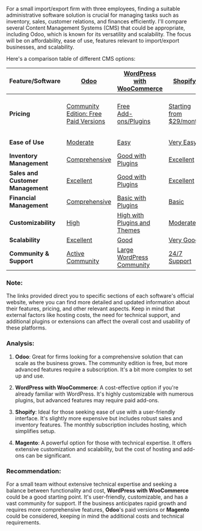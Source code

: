 For a small import/export firm with three employees, finding a suitable administrative software solution is crucial for managing tasks such as inventory, sales, customer relations, and finances efficiently. I'll compare several Content Management Systems (CMS) that could be appropriate, including Odoo, which is known for its versatility and scalability. The focus will be on affordability, ease of use, features relevant to import/export businesses, and scalability. 

Here's a comparison table of different CMS options:

| Feature/Software | [Odoo](https://www.odoo.com) | [WordPress with WooCommerce](https://woocommerce.com) | [Shopify](https://www.shopify.com) | [Magento](https://magento.com) |
|------------------|------|----------------------------|---------|---------|
| **Pricing** | [Community Edition: Free](https://www.odoo.com/page/community) <br> [Paid Versions](https://www.odoo.com/pricing) | [Free](https://woocommerce.com/start/) <br> [Add-ons/Plugins](https://woocommerce.com/product-category/woocommerce-extensions/) | [Starting from $29/month](https://www.shopify.com/pricing) | [Free Open Source](https://magento.com/tech-resources/download) <br> [Hosting & Add-ons: Variable](https://marketplace.magento.com/extensions.html) |
| **Ease of Use** | [Moderate](https://www.odoo.com/page/community) | [Easy](https://wordpress.org/support/article/wordpress-editor/) | [Very Easy](https://www.shopify.com/tools) | [Moderate to Difficult](https://devdocs.magento.com) |
| **Inventory Management** | [Comprehensive](https://www.odoo.com/page/inventory) | [Good with Plugins](https://woocommerce.com/product-category/woocommerce-extensions/inventory/) | [Excellent](https://www.shopify.com/inventory-management) | [Excellent](https://magento.com/solutions/inventory-management) |
| **Sales and Customer Management** | [Excellent](https://www.odoo.com/page/sales) | [Good with Plugins](https://woocommerce.com/product-category/woocommerce-extensions/customer-experience/) | [Excellent](https://www.shopify.com/crm) | [Very Good](https://magento.com/solutions/customer-experience) |
| **Financial Management** | [Comprehensive](https://www.odoo.com/page/accounting) | [Basic with Plugins](https://woocommerce.com/product-category/woocommerce-extensions/payments/) | [Basic](https://www.shopify.com/payments) | [Good with Extensions](https://marketplace.magento.com/extensions/accounting-finance.html) |
| **Customizability** | [High](https://www.odoo.com/page/customization) | [High with Plugins and Themes](https://woocommerce.com/customizations/) | [Moderate](https://www.shopify.com/tools/themes) | [Very High](https://devdocs.magento.com/guides/v2.4/frontend-dev-guide/themes/theme-create.html) |
| **Scalability** | [Excellent](https://www.odoo.com/page/scalability) | [Good](https://woocommerce.com/grow-your-business/) | [Very Good](https://www.shopify.com/enterprise) | [Excellent](https://magento.com/solutions/scalability) |
| **Community & Support** | [Active Community](https://www.odoo.com/forum) | [Large WordPress Community](https://wordpress.org/support/forums/) | [24/7 Support](https://www.shopify.com/contact) | [Active Community](https://community.magento.com) |

### Note:
The links provided direct you to specific sections of each software's official website, where you can find more detailed and updated information about their features, pricing, and other relevant aspects. Keep in mind that external factors like hosting costs, the need for technical support, and additional plugins or extensions can affect the overall cost and usability of these platforms.

### Analysis:

1. **Odoo**: Great for firms looking for a comprehensive solution that can scale as the business grows. The community edition is free, but more advanced features require a subscription. It's a bit more complex to set up and use.

2. **WordPress with WooCommerce**: A cost-effective option if you're already familiar with WordPress. It's highly customizable with numerous plugins, but advanced features may require paid add-ons.

3. **Shopify**: Ideal for those seeking ease of use with a user-friendly interface. It's slightly more expensive but includes robust sales and inventory features. The monthly subscription includes hosting, which simplifies setup.

4. **Magento**: A powerful option for those with technical expertise. It offers extensive customization and scalability, but the cost of hosting and add-ons can be significant.

### Recommendation:

For a small team without extensive technical expertise and seeking a balance between functionality and cost, **WordPress with WooCommerce** could be a good starting point. It's user-friendly, customizable, and has a vast community for support. If the business anticipates rapid growth and requires more comprehensive features, **Odoo**'s paid versions or **Magento** could be considered, keeping in mind the additional costs and technical requirements.
